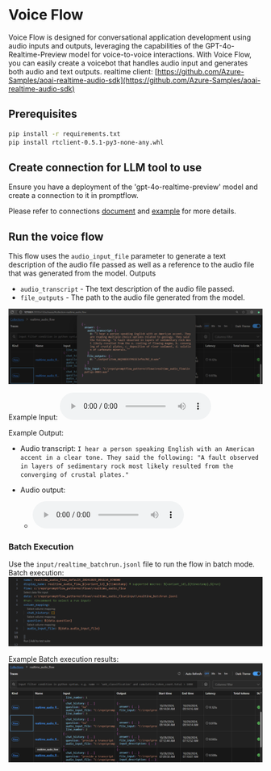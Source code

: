 # Voice Flow
Voice Flow is designed for conversational application development using audio inputs and outputs, leveraging the capabilities of the GPT-4o-Realtime-Preview model for voice-to-voice interactions. With Voice Flow, you can easily create a voicebot that handles audio input and generates both audio and text outputs.
realtime client: [https://github.com/Azure-Samples/aoai-realtime-audio-sdk](https://github.com/Azure-Samples/aoai-realtime-audio-sdk)

## Prerequisites
```bash
pip install -r requirements.txt
pip install rtclient-0.5.1-py3-none-any.whl
```

## Create connection for LLM tool to use
Ensure you have a deployment of the 'gpt-4o-realtime-preview' model and create a connection to it in promptflow.

Please refer to connections [document](https://promptflow.azurewebsites.net/community/local/manage-connections.html) and [example](https://github.com/microsoft/promptflow/tree/main/examples/connections) for more details.

## Run the voice flow
This flow uses the `audio_input_file` parameter to generate a text description of the audio file passed as well as a reference to the audio file that was generated from the model.
Outputs
- `audio_transcript` - The text description of the audio file passed.
- `file_outputs` - The path to the audio file generated from the model.
  
![alt text](<assets/Screenshot 2024-10-29 091525.png>)

Example Input: 
<audio controls src="assets/example_in.wav" title=""></audio>

Example Output:

- Audio transcript: 
`
I hear a person speaking English with an American accent in a clear tone. They said the following: "A fault observed in layers of sedimentary rock most likely resulted from the converging of crustal plates."
`

- Audio output:
  - <audio controls src="assets/example_out.wav" title="Title"></audio>

### Batch Execution
Use the `input/realtime_batchrun.jsonl` file to run the flow in batch mode.
Batch execution:
![alt text](<assets/Screenshot 2024-10-29 091145.png>)

Example Batch execution results:
![alt text](<assets/Screenshot 2024-10-29 091540.png>)



